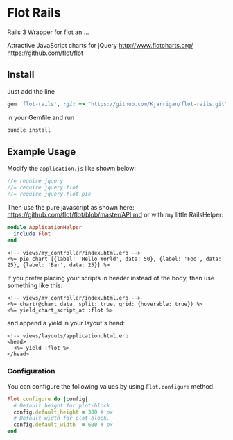 # Flot Rails #
Rails 3 Wrapper for flot an ...

Attractive JavaScript charts for jQuery
http://www.flotcharts.org/
https://github.com/flot/flot


## Install ##
Just add the line 
```ruby
gem 'flot-rails', :git => "https://github.com/Kjarrigan/flot-rails.git"
```
in your Gemfile and run 
```sh
bundle install
```

## Example Usage ##

Modify the `application.js` like shown below:

```js
//= require jquery
//= require jquery.flot
//= require jquery.flot.pie
```

Then use the pure javascript as shown here: https://github.com/flot/flot/blob/master/API.md
or with my little RailsHelper:

```ruby
module ApplicationHelper
  include Flot
end
```

```erb
<!-- views/my_controller/index.html.erb -->
<%= pie_chart [{label: 'Hello World', data: 50}, {label: 'Foo', data: 25}, {label: 'Bar', data: 25}] %>
```

If you prefer placing your scripts in header instead of the body, then use something like this:
```erb
<!-- views/my_controller/index.html.erb -->
<%= chart(@chart_data, split: true, grid: {hoverable: true}) %>
<%= yield_chart_script_at :flot %>
```
and append a yield in your layout's head:
```erb
<!-- views/layouts/application.html.erb
<head>
  <%= yield :flot %>
</head>
```

### Configuration ###

You can configure the following values by using `Flot.configure` method.

```ruby
Flot.configure do |config|
  # Default height for plot-block.
  config.default_height = 300 # px
  # Default width for plot-block.
  config.default_width  = 600 # px
end
```
